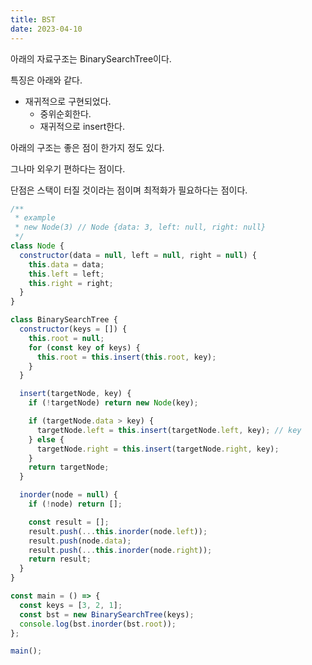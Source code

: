 ```yaml
---
title: BST
date: 2023-04-10
---
```


아래의 자료구조는 BinarySearchTree이다.

특징은 아래와 같다.
- 재귀적으로 구현되었다.
  - 중위순회한다.
  - 재귀적으로 insert한다.


아래의 구조는 좋은 점이 한가지 정도 있다.

그나마 외우기 편하다는 점이다.

단점은 스택이 터질 것이라는 점이며 최적화가 필요하다는 점이다.



```js
/**
 * example
 * new Node(3) // Node {data: 3, left: null, right: null}
 */
class Node {
  constructor(data = null, left = null, right = null) {
    this.data = data;
    this.left = left;
    this.right = right;
  }
}

class BinarySearchTree {
  constructor(keys = []) {
    this.root = null;
    for (const key of keys) {
      this.root = this.insert(this.root, key);
    }
  }

  insert(targetNode, key) {
    if (!targetNode) return new Node(key);

    if (targetNode.data > key) {
      targetNode.left = this.insert(targetNode.left, key); // key
    } else {
      targetNode.right = this.insert(targetNode.right, key);
    }
    return targetNode;
  }

  inorder(node = null) {
    if (!node) return [];

    const result = [];
    result.push(...this.inorder(node.left));
    result.push(node.data);
    result.push(...this.inorder(node.right));
    return result;
  }
}

const main = () => {
  const keys = [3, 2, 1];
  const bst = new BinarySearchTree(keys);
  console.log(bst.inorder(bst.root));
};

main();


```
